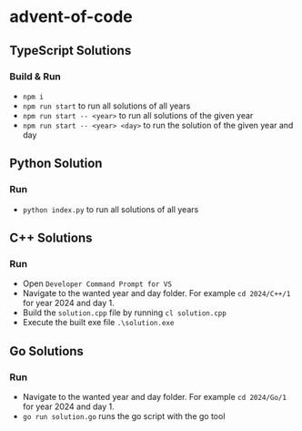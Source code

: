 # advent-of-code

## TypeScript Solutions

### Build & Run

-   `npm i`
-   `npm run start` to run all solutions of all years
-   `npm run start -- <year>` to run all solutions of the given year
-   `npm run start -- <year> <day>` to run the solution of the given year and day

## Python Solution

### Run

-   `python index.py` to run all solutions of all years

## C++ Solutions

### Run

-   Open `Developer Command Prompt for VS`
-   Navigate to the wanted year and day folder. For example `cd 2024/C++/1` for year 2024 and day 1.
-   Build the `solution.cpp` file by running `cl solution.cpp`
-   Execute the built exe file `.\solution.exe`

## Go Solutions

### Run

-   Navigate to the wanted year and day folder. For example `cd 2024/Go/1` for year 2024 and day 1.
-   `go run solution.go` runs the go script with the go tool
